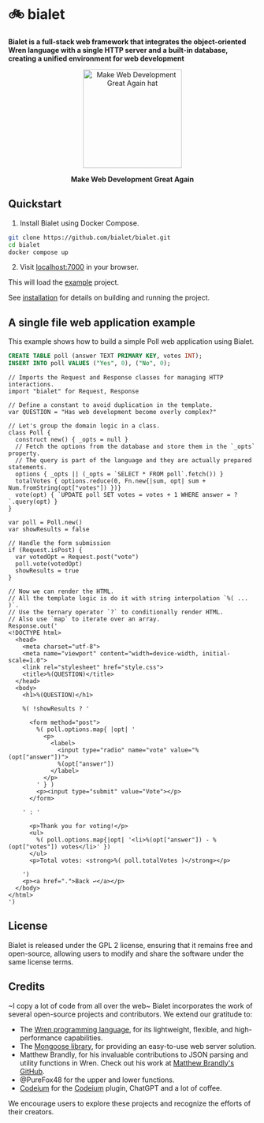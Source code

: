 # 🚲 bialet

**Bialet is a full-stack web framework that integrates the object-oriented Wren language with a single HTTP server and a built-in database, creating a unified environment for web development**

<p align="center">
  <img src="https://github.com/bialet/bialet/assets/142173/af827692-0e0d-4805-a478-77d07bd62e18" alt="Make Web Development Great Again hat" width="200" />
</p>
<p align="center">
  <strong>Make Web Development Great Again</strong>
</p>

## Quickstart

1. Install Bialet using Docker Compose.

```bash
git clone https://github.com/bialet/bialet.git
cd bialet
docker compose up
```

2. Visit [localhost:7000](http://localhost:7000) in your browser.

This will load the [example](examples/getting-started.md) project.

See [installation](docs/source/installation.md) for details on building and running the project.

## A single file web application example

This example shows how to build a simple Poll web application using Bialet.

```sql
CREATE TABLE poll (answer TEXT PRIMARY KEY, votes INT);
INSERT INTO poll VALUES ("Yes", 0), ("No", 0);
```

```wren
// Imports the Request and Response classes for managing HTTP interactions.
import "bialet" for Request, Response

// Define a constant to avoid duplication in the template.
var QUESTION = "Has web development become overly complex?"

// Let's group the domain logic in a class.
class Poll {
  construct new() { _opts = null }
  // Fetch the options from the database and store them in the `_opts` property.
  // The query is part of the language and they are actually prepared statements.
  options { _opts || (_opts = `SELECT * FROM poll`.fetch()) }
  totalVotes { options.reduce(0, Fn.new{|sum, opt| sum + Num.fromString(opt["votes"]) })}
  vote(opt) { `UPDATE poll SET votes = votes + 1 WHERE answer = ?`.query(opt) }
}

var poll = Poll.new()
var showResults = false

// Handle the form submission
if (Request.isPost) {
  var votedOpt = Request.post("vote")
  poll.vote(votedOpt)
  showResults = true
}

// Now we can render the HTML.
// All the template logic is do it with string interpolation `%( ... )`.
// Use the ternary operator `?` to conditionally render HTML.
// Also use `map` to iterate over an array.
Response.out('
<!DOCTYPE html>
  <head>
    <meta charset="utf-8">
    <meta name="viewport" content="width=device-width, initial-scale=1.0">
    <link rel="stylesheet" href="style.css">
    <title>%(QUESTION)</title>
  </head>
  <body>
    <h1>%(QUESTION)</h1>

    %( !showResults ? '

      <form method="post">
        %( poll.options.map{ |opt| '
          <p>
            <label>
              <input type="radio" name="vote" value="%(opt["answer"])">
              %(opt["answer"])
            </label>
          </p>
        ' } )
        <p><input type="submit" value="Vote"></p>
      </form>

    ' : '

      <p>Thank you for voting!</p>
      <ul>
        %( poll.options.map{|opt| '<li>%(opt["answer"]) - %(opt["votes"]) votes</li>' })
      </ul>
      <p>Total votes: <strong>%( poll.totalVotes )</strong></p>

    ')
    <p><a href=".">Back ↩️</a></p>
  </body>
</html>
')
```

## License

Bialet is released under the GPL 2 license, ensuring that it remains free and open-source, allowing users to modify and share the software under the same license terms.

## Credits

~I copy a lot of code from all over the web~
Bialet incorporates the work of several open-source projects and contributors. We extend our gratitude to:

- The [Wren programming language](https://wren.io), for its lightweight, flexible, and high-performance capabilities.
- The [Mongoose library](https://github.com/expressjs/mongoose), for providing an easy-to-use web server solution.
- Matthew Brandly, for his invaluable contributions to JSON parsing and utility functions in Wren. Check out his work at [Matthew Brandly's GitHub](https://github.com/brandly/wren-json).
- @PureFox48 for the upper and lower functions.
- [Codeium](https://github.com/codeium) for the [Codeium](https://codeium.com) plugin, ChatGPT and a lot of coffee.

We encourage users to explore these projects and recognize the efforts of their creators.
